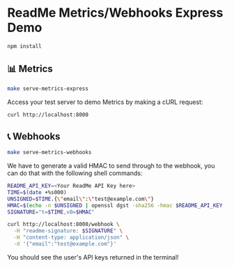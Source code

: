 # ReadMe Metrics/Webhooks Express Demo

```sh
npm install
```

## 📊 Metrics

```sh
make serve-metrics-express
```

Access your test server to demo Metrics by making a cURL request:

```sh
curl http://localhost:8000
```

## 📞 Webhooks

```sh
make serve-metrics-webhooks
```

We have to generate a valid HMAC to send through to the webhook, you can do that with the following shell commands:

```sh
README_API_KEY=<Your ReadMe API Key here>
TIME=$(date +%s000)
UNSIGNED=$TIME.{\"email\":\"test@example.com\"}
HMAC=$(echo -n $UNSIGNED | openssl dgst -sha256 -hmac $README_API_KEY -hex)
SIGNATURE="t=$TIME,v0=$HMAC"

curl http://localhost:8000/webhook \
  -H "readme-signature: $SIGNATURE" \
  -H "content-type: application/json" \
  -d '{"email":"test@example.com"}'
```

You should see the user's API keys returned in the terminal!
